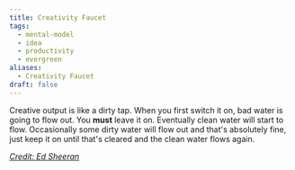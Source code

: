 ```yaml
---
title: Creativity Faucet
tags:
  - mental-model
  - idea
  - productivity
  - evergreen
aliases:
  - Creativity Faucet
draft: false
---
```

Creative output is like a dirty tap. When you first switch it on, bad water is going to flow out. You 
**must** leave it on. Eventually clean water will start to flow. Occasionally some dirty water will flow out and that's absolutely fine, just keep it on until that's cleared and the clean water flows again. 

*[Credit: Ed Sheeran](https://www.youtube.com/watch?v=EbU8MSpqTac&ab_channel=TeresaHoskins)*



